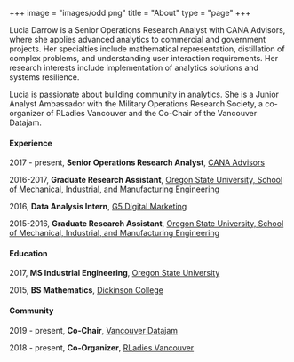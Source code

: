 +++
image = "images/odd.png"
title = "About"
type = "page"
+++

Lucia Darrow is a Senior Operations Research Analyst with CANA Advisors, where she applies advanced analytics to commercial and government projects.  Her specialties include mathematical representation, distillation of complex problems, and understanding user interaction requirements. Her research interests include implementation of analytics solutions and systems resilience. 

Lucia is passionate about building community in analytics. She is a Junior Analyst Ambassador with the Military Operations Research Society, a co-organizer of RLadies Vancouver and the Co-Chair of the Vancouver Datajam. 

#### Experience

2017 - present, **Senior Operations Research Analyst**, [CANA Advisors](https://www.canallc.com/)

2016-2017, **Graduate Research Assistant**, [Oregon State University, School of Mechanical, Industrial, and Manufacturing Engineering](https://mime.oregonstate.edu/)

2016, **Data Analysis Intern**, [G5 Digital Marketing](https://www.getg5.com/)

2015-2016, **Graduate Research Assistant**, [Oregon State University, School of Mechanical, Industrial, and Manufacturing Engineering](https://mime.oregonstate.edu/)


#### Education

2017, **MS Industrial Engineering**, [Oregon State University](https://oregonstate.edu/)

2015, **BS Mathematics**, [Dickinson College](https://www.dickinson.edu/)

#### Community

2019 - present, **Co-Chair**, [Vancouver Datajam](https://www.vancouverdatajam.ca/)

2018 - present, **Co-Organizer**, [RLadies Vancouver](https://www.meetup.com/rladies-vancouver/) 


